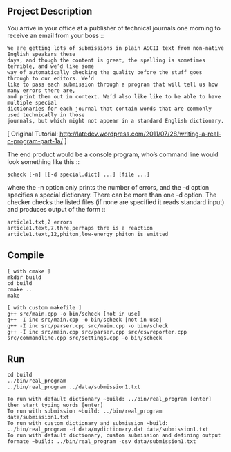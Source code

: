 ## Project Description

You arrive in your office at a publisher of technical journals one morning to receive an email from your boss ::

	We are getting lots of submissions in plain ASCII text from non-native English speakers these 
	days, and though the content is great, the spelling is sometimes terrible, and we’d like some 
	way of automatically checking the quality before the stuff goes through to our editors. We’d 
	like to pass each submission through a program that will tell us how many errors there are, 
	and print them out in context. We’d also like like to be able to have multiple special 
	dictionaries for each journal that contain words that are commonly used technically in those 
	journals, but which might not appear in a standard English dictionary.

[ Original Tutorial: http://latedev.wordpress.com/2011/07/28/writing-a-real-c-program-part-1a/ ]

The end product would be a console program, who’s command line would look something like this :: 
	
	scheck [-n] [[-d special.dict] ...] [file ...]

where the -n option only prints the number of errors, and the -d option specifies a special dictionary. There can be more than one -d option. The checker checks the listed files (if none are specified it reads standard input) and produces output of the form ::
	
	article1.txt,2 errors
	article1.text,7,thre,perhaps thre is a reaction 
	article1.text,12,phiton,low-energy phiton is emitted

## Compile

	[ with cmake ]
	mkdir build
	cd build
	cmake ..
	make
	
	[ with custom makefile ]
	g++ src/main.cpp -o bin/scheck [not in use]
	g++ -I inc src/main.cpp -o bin/scheck [not in use]
	g++ -I inc src/parser.cpp src/main.cpp -o bin/scheck
	g++ -I inc src/main.cpp src/parser.cpp src/csvreporter.cpp src/commandline.cpp src/settings.cpp -o bin/scheck

## Run

	cd build
	../bin/real_program
	../bin/real_program ../data/submission1.txt

	To run with default dictionary ~build: ../bin/real_program [enter] then start typing words [enter]
	To run with submission ~build: ../bin/real_program data/submission1.txt
	To run with custom dictionary and submission ~build: ../bin/real_program -d data/mydictionary.dat data/submission1.txt
	To run with default dictionary, custom submission and defining output formate ~build: ../bin/real_program -csv data/submission1.txt
